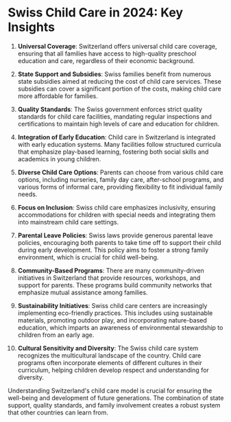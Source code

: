 # Swiss Child Care in 2024: Key Insights

1. **Universal Coverage**: Switzerland offers universal child care coverage, ensuring that all families have access to high-quality preschool education and care, regardless of their economic background.

2. **State Support and Subsidies**: Swiss families benefit from numerous state subsidies aimed at reducing the cost of child care services. These subsidies can cover a significant portion of the costs, making child care more affordable for families.

3. **Quality Standards**: The Swiss government enforces strict quality standards for child care facilities, mandating regular inspections and certifications to maintain high levels of care and education for children.

4. **Integration of Early Education**: Child care in Switzerland is integrated with early education systems. Many facilities follow structured curricula that emphasize play-based learning, fostering both social skills and academics in young children.

5. **Diverse Child Care Options**: Parents can choose from various child care options, including nurseries, family day care, after-school programs, and various forms of informal care, providing flexibility to fit individual family needs.

6. **Focus on Inclusion**: Swiss child care emphasizes inclusivity, ensuring accommodations for children with special needs and integrating them into mainstream child care settings.

7. **Parental Leave Policies**: Swiss laws provide generous parental leave policies, encouraging both parents to take time off to support their child during early development. This policy aims to foster a strong family environment, which is crucial for child well-being.

8. **Community-Based Programs**: There are many community-driven initiatives in Switzerland that provide resources, workshops, and support for parents. These programs build community networks that emphasize mutual assistance among families.

9. **Sustainability Initiatives**: Swiss child care centers are increasingly implementing eco-friendly practices. This includes using sustainable materials, promoting outdoor play, and incorporating nature-based education, which imparts an awareness of environmental stewardship to children from an early age.

10. **Cultural Sensitivity and Diversity**: The Swiss child care system recognizes the multicultural landscape of the country. Child care programs often incorporate elements of different cultures in their curriculum, helping children develop respect and understanding for diversity.

Understanding Switzerland's child care model is crucial for ensuring the well-being and development of future generations. The combination of state support, quality standards, and family involvement creates a robust system that other countries can learn from.
